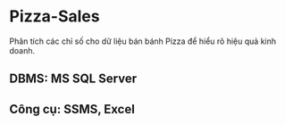 # Pizza-Sales
Phân tích các chỉ số cho dữ liệu bán bánh Pizza để hiểu rõ hiệu quả kinh doanh.
## DBMS: MS SQL Server
## Công cụ: SSMS, Excel
